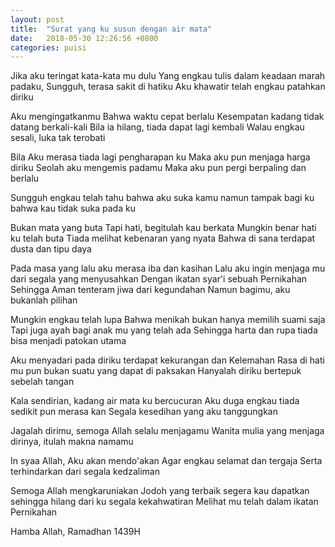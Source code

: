 ```yaml
---
layout: post
title:  "Surat yang ku susun dengan air mata"
date:   2018-05-30 12:26:56 +0800
categories: puisi
---
```




Jika aku teringat kata-kata mu dulu
Yang engkau tulis dalam keadaan marah padaku,
Sungguh, terasa sakit di hatiku
Aku khawatir telah engkau patahkan diriku

Aku mengingatkanmu
Bahwa waktu cepat berlalu
Kesempatan kadang tidak datang berkali-kali
Bila ia hilang, tiada dapat lagi kembali
Walau engkau sesali, luka tak terobati

Bila Aku merasa tiada lagi pengharapan ku
Maka aku pun menjaga harga diriku
Seolah aku mengemis padamu
Maka aku pun pergi berpaling dan berlalu

Sungguh engkau telah tahu
bahwa aku suka kamu
namun tampak bagi ku
bahwa kau tidak suka pada ku

Bukan mata yang buta
Tapi hati, begitulah kau berkata
Mungkin benar hati ku telah buta
Tiada melihat kebenaran yang nyata
Bahwa di sana terdapat dusta dan tipu daya

Pada masa yang lalu aku merasa iba dan kasihan
Lalu aku ingin menjaga mu dari segala yang menyusahkan
Dengan ikatan syar'i sebuah Pernikahan
Sehingga Aman tenteram jiwa dari kegundahan
Namun bagimu, aku bukanlah pilihan

Mungkin engkau telah lupa
Bahwa menikah bukan hanya memilih suami saja
Tapi juga ayah bagi anak mu yang telah ada
Sehingga harta dan rupa tiada bisa menjadi patokan utama

Aku menyadari pada diriku terdapat kekurangan dan Kelemahan
Rasa di hati mu pun bukan suatu yang dapat di paksakan
Hanyalah diriku bertepuk sebelah tangan

Kala sendirian, kadang air mata ku bercucuran
Aku duga engkau tiada sedikit pun merasa kan
Segala kesedihan yang aku tanggungkan

Jagalah dirimu, semoga Allah selalu menjagamu
Wanita mulia yang menjaga dirinya, itulah makna namamu

In syaa Allah, Aku akan mendo'akan
Agar engkau selamat dan tergaja
Serta terhindarkan dari segala kedzaliman

Semoga Allah mengkaruniakan
Jodoh yang terbaik segera kau dapatkan
sehingga hilang dari ku segala kekahwatiran
Melihat mu telah dalam ikatan Pernikahan


Hamba Allah, Ramadhan 1439H

